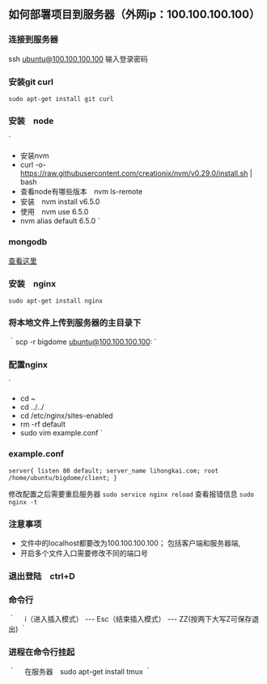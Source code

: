 ## 如何部署项目到服务器（外网ip：100.100.100.100）

### 连接到服务器
ssh ubuntu@100.100.100.100
输入登录密码

### 安装git curl
`
sudo apt-get install git curl
`
### 安装　node
`
- 安装nvm
- curl -o- https://raw.githubusercontent.com/creationix/nvm/v0.29.0/install.sh | bash
- 查看node有哪些版本　nvm ls-remote
- 安装　nvm install v6.5.0
- 使用　nvm use 6.5.0
- nvm alias default 6.5.0
`

### mongodb
[查看这里](https://docs.mongodb.com/manual/tutorial/install-mongodb-on-ubuntu/)
### 安装　nginx
`
sudo apt-get install nginx
`
### 将本地文件上传到服务器的主目录下
｀scp -r bigdome ubuntu@100.100.100.100:
`

### 配置nginx
`
- cd ~
- cd ../../
- cd  /etc/nginx/sites-enabled
- rm -rf default
- sudo vim example.conf
`
### example.conf
`
 server{
        listen 80 default;
        server_name lihongkai.com;
        root /home/ubuntu/bigdome/client;
 }
`

修改配置之后需要重启服务器
`sudo service nginx reload`
查看报错信息
`sudo nginx -t`

### 注意事项
- 文件中的localhost都要改为100.100.100.100；
包括客户端和服务器端,
- 开启多个文件入口需要修改不同的端口号

### 退出登陆　ctrl+D

### 命令行

｀
　i（进入插入模式） --- Esc（结束插入模式）  --- ZZ(按两下大写Z可保存退出)
｀

### 进程在命令行挂起
｀
　在服务器　sudo apt-get install tmux
｀
